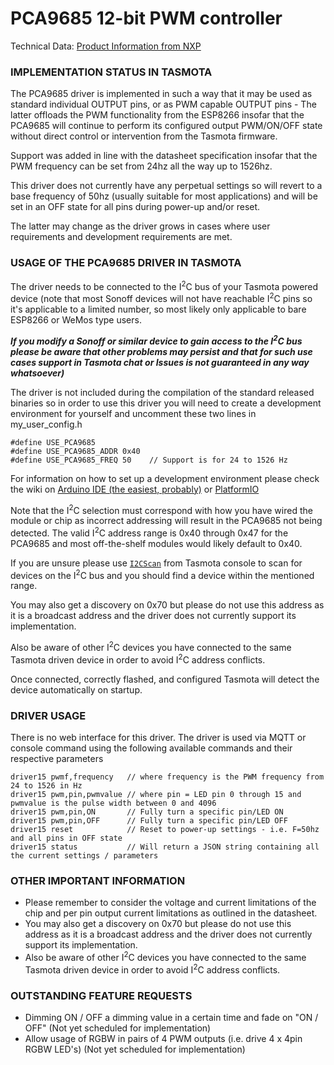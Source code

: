 # PCA9685 12-bit PWM controller

Technical Data: [Product Information from NXP](https://www.nxp.com/products/analog/interfaces/ic-bus/ic-led-controllers/16-channel-12-bit-pwm-fm-plus-ic-bus-led-controller:PCA9685)

### IMPLEMENTATION STATUS IN TASMOTA

The PCA9685 driver is implemented in such a way that it may be used as standard individual OUTPUT pins, or as PWM capable OUTPUT pins - The latter offloads the PWM functionality from the ESP8266 insofar that the PCA9685 will continue to perform its configured output PWM/ON/OFF state without direct control or intervention from the Tasmota firmware.

Support was added in line with the datasheet specification insofar that the PWM frequency can be set from 24hz all the way up to 1526hz.

This driver does not currently have any perpetual settings so will revert to a base frequency of 50hz (usually suitable for most applications) and will be set in an OFF state for all pins during power-up and/or reset.

The latter may change as the driver grows in cases where user requirements and development requirements are met.

### USAGE OF THE PCA9685 DRIVER IN TASMOTA

The driver needs to be connected to the I<sup>2</sup>C bus of your Tasmota powered device (note that most Sonoff devices will not have reachable I<sup>2</sup>C pins so it's applicable to a limited number, so most likely only applicable to bare ESP8266 or WeMos type users.

_**If you modify a Sonoff or similar device to gain access to the I<sup>2</sup>C bus please be aware that other problems may persist and that for such use cases support in Tasmota chat or Issues is not guaranteed in any way whatsoever)**_

The driver is not included during the compilation of the standard released binaries so in order to use this driver you will need to create a development environment for yourself and uncomment these two lines in my_user_config.h

```
#define USE_PCA9685
#define USE_PCA9685_ADDR 0x40
#define USE_PCA9685_FREQ 50    // Support is for 24 to 1526 Hz
```

For information on how to set up a development environment please check the wiki on [Arduino IDE (the easiest, probably)](Arduino-IDE) or [PlatformIO](PlatformIO)

Note that the I<sup>2</sup>C selection must correspond with how you have wired the module or chip as incorrect addressing will result in the PCA9685 not being detected. The valid I<sup>2</sup>C address range is 0x40 through 0x47 for the PCA9685 and most off-the-shelf modules would likely default to 0x40.

If you are unsure please use [`I2CScan`](Commands.md#i2cscan) from Tasmota console to scan for devices on the I<sup>2</sup>C bus and you should find a device within the mentioned range.

You may also get a discovery on 0x70 but please do not use this address as it is a broadcast address and the driver does not currently support its implementation.

Also be aware of other I<sup>2</sup>C devices you have connected to the same Tasmota driven device in order to avoid I<sup>2</sup>C address conflicts.

Once connected, correctly flashed, and configured Tasmota will detect the device automatically on startup.

### DRIVER USAGE

There is no web interface for this driver. The driver is used via MQTT or console command using the following available commands and their respective parameters

```
driver15 pwmf,frequency   // where frequency is the PWM frequency from 24 to 1526 in Hz
driver15 pwm,pin,pwmvalue // where pin = LED pin 0 through 15 and pwmvalue is the pulse width between 0 and 4096
driver15 pwm,pin,ON       // Fully turn a specific pin/LED ON
driver15 pwm,pin,OFF      // Fully turn a specific pin/LED OFF
driver15 reset            // Reset to power-up settings - i.e. F=50hz and all pins in OFF state
driver15 status           // Will return a JSON string containing all the current settings / parameters
```

### OTHER IMPORTANT INFORMATION
* Please remember to consider the voltage and current limitations of the chip and per pin output current limitations as outlined in the datasheet.
* You may also get a discovery on 0x70 but please do not use this address as it is a broadcast address and the driver does not currently support its implementation.
* Also be aware of other I<sup>2</sup>C devices you have connected to the same Tasmota driven device in order to avoid I<sup>2</sup>C address conflicts.


### OUTSTANDING FEATURE REQUESTS
* Dimming ON / OFF a dimming value in a certain time and fade on "ON / OFF" (Not yet scheduled for implementation)
* Allow usage of RGBW in pairs of 4 PWM outputs (i.e. drive 4 x 4pin RGBW LED's) (Not yet scheduled for implementation)
